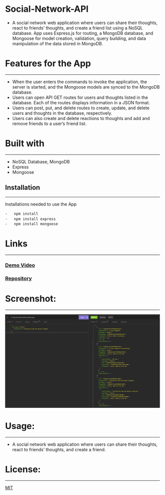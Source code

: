 

# Social-Network-API
-	A social network web application where users can share their thoughts, react to friends’ thoughts, and create a friend list using a NoSQL database. App uses Express.js for routing, a MongoDB database, and Mongoose for model creation, validation, query building, and data manipulation of the data stored in MongoDB.
# Features for the App 
-----------------------------------------------------------------------  
-	When the user enters the commands to invoke the application, the server is started, and the Mongoose models are synced to the MongoDB database.
-	Users can open API GET routes for users and thoughts listed in the database. Each of the routes displays information in a JSON format.
- Users can post, put, and delete routes to create, update, and delete users and thoughts in the database, respectively. 
- Users can also create and delete reactions to thoughts and add and remove friends to a user’s friend list.
# Built with
-----------------------------------------------------------------------
-	NoSQL Database, MongoDB
-	Express
-	Mongoose 
## Installation
-----------------------------------------------------------------------

Installations needed to use the App 
```bash
-	npm install 
-	npm install express
-	npm install mongoose
```
# Links
-----------------------------------------------------------------------
### [Demo Video]()
### [Repository]()


# Screenshot:
----------------------------------------------------------------------

 ![Screenshot](assets/ThoughtSampleScreenShot.PNG)

# Usage:
----------------------------------------------------------------------
-	A social network web application where users can share their thoughts, react to friends’ thoughts, and create a friend.

# License:
-----------------------------------------------------------------------
[MIT](https://choosealicense.com/licenses/mit/)


